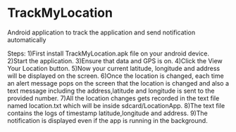 # TrackMyLocation
Android application to track the application and send notification automatically

Steps:
1)First install TrackMyLocation.apk file on your android device.
2)Start the application.
3)Ensure that data and GPS is on.
4)Click the View Your Location button.
5)Now your current latitude, longitude and address will be displayed on the screen.
6)Once the location is changed, each time an alert message pops on the screen that the location is changed and also a text message including the address,latitude and longitude is sent to the provided number.
7)All the location changes gets recorded in the text file named location.txt which will be inside sdcard/LocationApp.
8)The text file contains the logs of timestamp latitude,longitude and address.
9)The notification is displayed even if the app is running in the background.
